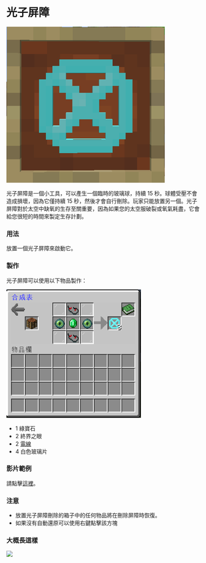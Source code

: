 # 光子屏障

![](<../.gitbook/assets/image (70).png>)

光子屏障是一個小工具，可以產生一個臨時的玻璃球，持續 15 秒。球體受壓不會造成損壞，因為它僅持續 15 秒，然後才會自行刪除。玩家只能放置另一個。光子屏障對於太空中缺氧的生存至關重要，因為如果您的太空服破裂或氧氣耗盡，它會給您很短的時間來製定生存計劃。

### 用法

放置一個光子屏障來啟動它。

### 製作

光子屏障可以使用以下物品製作：

![](<../.gitbook/assets/image (69).png>)

* 1 綠寶石
* 2 終界之眼
* 2 [電線](Wire.md)
* 4 白色玻璃片

### 影片範例

請點擊[這裡](https://vimeo.com/276941189)。

### 注意

* 放置光子屏障刪除的箱子中的任何物品將在刪除屏障時恢復。
* 如果沒有自動還原可以使用右鍵點擊該方塊

### 大概長這樣

![](https://camo.githubusercontent.com/7b4f2e088c98e8814e8e4ce52e4a16b452d7326ddd19fce86a811d696d40adca/68747470733a2f2f692e696d6775722e636f6d2f55574e4f6b32572e706e67)

#### &#x20;
